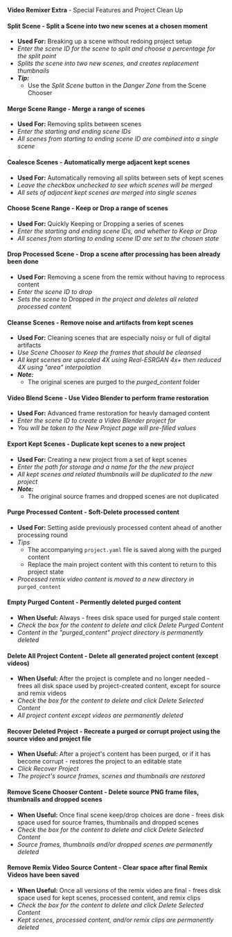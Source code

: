 **Video Remixer Extra** - Special Features and Project Clean Up

#### Split Scene - Split a Scene into two new scenes at a chosen moment

- **Used For:** Breaking up a scene without redoing project setup
- _Enter the scene ID for the scene to split and choose a percentage for the split point_
- _Splits the scene into two new scenes, and creates replacement thumbnails_
- _**Tip:**_
    - Use the _Split Scene_ button in the _Danger Zone_ from the Scene Chooser

#### Merge Scene Range - Merge a range of scenes

- **Used For:** Removing splits between scenes
- _Enter the starting and ending scene IDs_
- _All scenes from starting to ending scene ID are combined into a single scene_

#### Coalesce Scenes - Automatically merge adjacent kept scenes

- **Used For:** Automatically removing all splits between sets of kept scenes
- _Leave the checkbox unchecked to see which scenes will be merged_
- _All sets of adjacent kept scenes are merged into single scenes_

#### Choose Scene Range - Keep or Drop a range of scenes

- **Used For:** Quickly Keeping or Dropping a series of scenes
- _Enter the starting and ending scene IDs, and whether to Keep or Drop_
- _All scenes from starting to ending scene ID are set to the chosen state_

#### Drop Processed Scene - Drop a scene after processing has been already been done

- **Used For:** Removing a scene from the remix without having to reprocess content
- _Enter the scene ID to drop_
- _Sets the scene to_ Dropped _in the project and deletes all related processed content_

#### Cleanse Scenes - Remove noise and artifacts from kept scenes

- **Used For:** Cleaning scenes that are especially noisy or full of digital artifacts
- _Use Scene Chooser to Keep the frames that should be cleansed_
- _All kept scenes are upscaled 4X using Real-ESRGAN 4x+ then reduced 4X using "area" interpolation_
- _**Note:**_
    - The original scenes are purged to the _purged_content_ folder

#### Video Blend Scene - Use Video Blender to perform frame restoration

- **Used For:** Advanced frame restoration for heavly damaged content
- _Enter the scene ID to create a Video Blender project for_
- _You will be taken to the New Project page will pre-filled values_

#### Export Kept Scenes - Duplicate kept scenes to a new project

- **Used For:** Creating a new project from a set of kept scenes
- _Enter the path for storage and a name for the the new project_
- _All kept scenes and related thumbnails will be duplicated to the new project_
- _**Note:**_
    - The original source frames and dropped scenes are not duplicated

#### Purge Processed Content - Soft-Delete processed content

- **Used For:** Setting aside previously processed content ahead of another processing round
- _Tips_
  - The accompanying `project.yaml` file is saved along with the purged content
  - Replace the main project content with this content to return to this project state
- _Processed remix video content is moved to a new directory in_ `purged_content`

#### Empty Purged Content - Permently deleted purged content

- **When Useful:** Always - frees disk space used for purged stale content
- _Check the box for the content to delete and click Delete Purged Content_
- _Content in the "purged_content" project directory is permanently deleted_

#### Delete All Project Content - Delete all generated project content (except videos)

- **When Useful:** After the project is complete and no longer needed - frees all disk space used by project-created content, except for source and remix videos
- _Check the box for the content to delete and click Delete Selected Content_
- _All project content except videos are permanently deleted_

#### Recover Deleted Project - Recreate a purged or corrupt project using the source video and project file

- **When Useful:** After a project's content has been purged, or if it has become corrupt - restores the project to an editable state
- _Click Recover Project_
- _The project's source frames, scenes and thumbnails are restored_

#### Remove Scene Chooser Content - Delete source PNG frame files, thumbnails and dropped scenes

- **When Useful:** Once final scene keep/drop choices are done - frees disk space used for source frames, thumbnails and dropped scenes
- _Check the box for the content to delete and click Delete Selected Content_
- _Source frames, thumbnails and/or dropped scenes are permanently deleted_

#### Remove Remix Video Source Content - Clear space after final Remix Videos have been saved

- **When Useful:** Once all versions of the remix video are final - frees disk space used for kept scenes, processed content, and remix clips
- _Check the box for the content to delete and click Delete Selected Content_
- _Kept scenes, processed content, and/or remix clips are permanently deleted_

